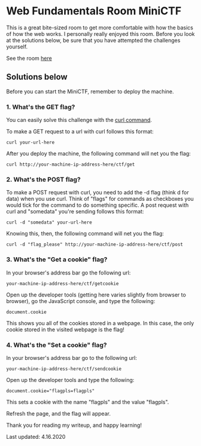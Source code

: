 # Web Fundamentals Room MiniCTF

This is a great bite-sized room to get more comfortable with how the basics of how the web works. I personally really enjoyed this room. Before you look at the solutions below, be sure that you have attempted the challenges yourself. 

See the room [here](https://tryhackme.com/room/webfundamentals)

## Solutions below

Before you can start the MiniCTF, remember to deploy the machine. 

### 1. What's the GET flag? 

You can easily solve this challenge with the [curl command](https://curl.haxx.se/).

To make a GET request to a url with curl follows this format:

```
curl your-url-here
```

After you deploy the machine, the following command will net you the flag:

```
curl http://your-machine-ip-address-here/ctf/get
```

### 2. What's the POST flag?

To make a POST request with curl, you need to add the -d flag (think d for data) when you use curl. Think of "flags" for commands as checkboxes you would tick for the command to do something specific. A post request with curl and "somedata" you're sending follows this format: 

```
curl -d "somedata" your-url-here
```

Knowing this, then, the following command will net you the flag:

```
curl -d "flag_please" http://your-machine-ip-address-here/ctf/post
```

### 3. What's the "Get a cookie" flag?

In your browser's address bar go the following url:

```
your-machine-ip-address-here/ctf/getcookie
```

Open up the developer tools (getting here varies slightly from browser to browser), go the JavaScript console, and type the following:

```
document.cookie
```

This shows you all of the cookies stored in a webpage. In this case, the only cookie stored in the visited webpage is the flag!

### 4. What's the "Set a cookie" flag? 

In your browser's address bar go to the following url: 

```
your-machine-ip-address-here/ctf/sendcookie
```

Open up the developer tools and type the following:

```
document.cookie="flagpls=flagpls"
```

This sets a cookie with the name "flagpls" and the value "flagpls". 

Refresh the page, and the flag will appear. 

Thank you for reading my writeup, and happy learning!

Last updated: 4.16.2020


